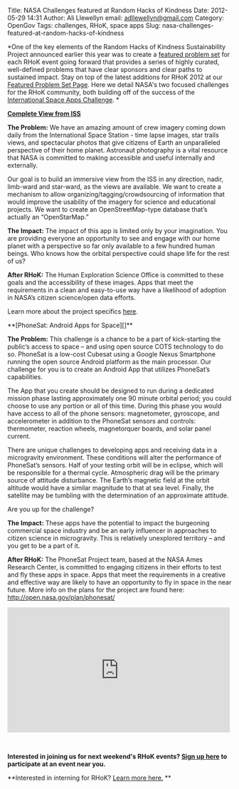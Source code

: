 Title: NASA Challenges featured at Random Hacks of Kindness
Date: 2012-05-29 14:31
Author: Ali Llewellyn
email: adllewellyn@gmail.com
Category: OpenGov
Tags: challenges, RHoK, space apps
Slug: nasa-challenges-featured-at-random-hacks-of-kindness

*One of the key elements of the Random Hacks of Kindness Sustainability
Project announced earlier this year was to create a [featured problem
set][] for each RHoK event going forward that provides a series of
highly curated, well-defined problems that have clear sponsors and clear
paths to sustained impact. Stay on top of the latest additions for RHoK
2012 at our [Featured Problem Set Page][]. Here we detail NASA's two
focused challenges for the RHoK community, both building off of the
success of the [International Space Apps Challenge][]. *

  
**[Complete View from ISS][]**

**The Problem:** We have an amazing amount of crew imagery coming down
daily from the International Space Station - time lapse images, star
trails views, and spectacular photos that give citizens of Earth an
unparalleled perspective of their home planet. Astronaut photography is
a vital resource that NASA is committed to making accessible and useful
internally and externally.

Our goal is to build an immersive view from the ISS in any direction,
nadir, limb-ward and star-ward, as the views are available. We want to
create a mechanism to allow organizing/tagging/crowdsourcing of
information that would improve the usability of the imagery for science
and educational projects. We want to create an OpenStreetMap-type
database that’s actually an “OpenStarMap.”

**The Impact:** The impact of this app is limited only by your
imagination. You are providing everyone an opportunity to see and engage
with our home planet with a perspective so far only available to a few
hundred human beings. Who knows how the orbital perspective could shape
life for the rest of us?

**After RHoK:** The Human Exploration Science Office is committed to
these goals and the accessibility of these images. Apps that meet the
requirements in a clean and easy-to-use way have a likelihood of
adoption in NASA’s citizen science/open data efforts.

Learn more about the project specifics [here][].

<p>
<script type="text/javascript" src="//speakerdeck.com/assets/embed.js" data-id="4fc514c70608eb002201bbed" data-ratio="1.3333333333333333"></script>
</p>
**[PhoneSat: Android Apps for Space][]**

**The Problem:** This challenge is a chance to be a part of
kick-starting the public’s access to space – and using open source COTS
technology to do so. PhoneSat is a low-cost Cubesat using a Google Nexus
Smartphone running the open source Android platform as the main
processor. Our challenge for you is to create an Android App that
utilizes PhoneSat’s capabilities.

The App that you create should be designed to run during a dedicated
mission phase lasting approximately one 90 minute orbital period; you
could choose to use any portion or all of this time. During this phase
you would have access to all of the phone sensors: magnetometer,
gyroscope, and accelerometer in addition to the PhoneSat sensors and
controls: thermometer, reaction wheels, magnetorquer boards, and solar
panel current.

There are unique challenges to developing apps and receiving data in a
microgravity environment. These conditions will alter the performance of
PhoneSat’s sensors. Half of your testing orbit will be in eclipse, which
will be responsible for a thermal cycle. Atmospheric drag will be the
primary source of attitude disturbance. The Earth’s magnetic field at
the orbit altitude would have a similar magnitude to that at sea level.
Finally, the satellite may be tumbling with the determination of an
approximate attitude.

Are you up for the challenge?

**The Impact:** These apps have the potential to impact the burgeoning
commercial space industry and be an early influencer in approaches to
citizen science in microgravity. This is relatively unexplored territory
– and you get to be a part of it.

**After RHoK:** The PhoneSat Project team, based at the NASA Ames
Research Center, is committed to engaging citizens in their efforts to
test and fly these apps in space. Apps that meet the requirements in a
creative and effective way are likely to have an opportunity to fly in
space in the near future. More info on the plans for the project are
found here: <http://open.nasa.gov/plan/phonesat/>

<iframe src="http://player.vimeo.com/video/43050975" frameborder="0" width="500" height="281"></iframe>

 

**Interested in joining us for next weekend's RHoK events? [Sign up
here][] to participate at an event near you.**

**Interested in interning for RHoK? [Learn more here.][] **

  [featured problem set]: http://www.rhok.org/blog/rhok-featured-problem-set-june-2012
  [Featured Problem Set Page]: http://www.rhok.org/FeaturedProblems
  [International Space Apps Challenge]: http://spaceappschallenge.org/
  [Complete View from ISS]: http://www.rhok.org/problems/complete-view-iss
  [here]: https://speakerdeck.com/u/adllewellyn/p/complete-view-from-iss
  [PhoneSat: Android Apps for Space]: http://www.rhok.org/problems/phonesat-android-apps-space
  [Sign up here]: http://www.rhok.org/events
  [Learn more here.]: http://www.rhok.org/blog/attention-university-students-want-join-rhok-team

